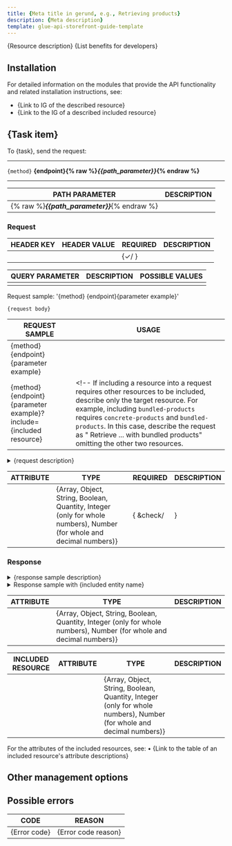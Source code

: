 ```yaml
---
title: {Meta title in gerund, e.g., Retrieving products}
description: {Meta description}
template: glue-api-storefront-guide-template
---
```


{Resource description}
{List benefits for developers}


## Installation

For detailed information on the modules that provide the API functionality and related installation instructions, see:

* {Link to IG of the described resource}
* {Link to the IG of a described included resource}

## {Task item} <!--in imperative mood, i.e. Retrieve all products) -->

To {task}, send the request:

---

`{method}` **{endpoint}{% raw %}*{{path_parameter}}*{% endraw %}**
<!--i.e., `GET` **/carts/{% raw %}*{{cart_uuid}}*{% endraw %}**-->
---

| PATH PARAMETER | DESCRIPTION |
|---|---|
| {% raw %}***{{path_parameter}}***{% endraw %} |  |

### Request

| HEADER KEY | HEADER VALUE | REQUIRED | DESCRIPTION |
|---|---|---|---|
|  |  | {&check;/ } |  |


| QUERY PARAMETER | DESCRIPTION | POSSIBLE VALUES |
|---|---|---|
|   |   |   |

<!--
{% info_block infoBox "Included resources" %}

If a particular combination of resources should be included in the request to achieve a particular result, explain in it in this note. For example, "To include `bundled-products`, include `concrete-products` and `bundled-products` in the request.`"

{% endinfo_block %}

-->

Request sample: '{method} {endpoint}{parameter example}' <!--usage description (in imperative mood, i.e. Retrieve all products).-->

```{language}
{request body}
```
<!-- Use the following table if you have multiple request samples with a single request body or without it.) -->

| REQUEST SAMPLE | USAGE |
|---|---|
| {method} {endpoint}{parameter example} | <!-- usage description (in imperative mood, i.e. Retrieve all products) --> |
| {method} {endpoint}{parameter example}?include={included resource} | <!-- If including a resource into a request requires other resources to be included, describe only the target resource. For example, including `bundled-products` requires `concrete-products` and `bundled-products`. In this case, describe the request as " Retrieve ... with bundled products" omitting the other two resources. |

<details><summary>{request description}</summary>
'{method} {endpoint}{parameter example}' <!--usage description (in imperative mood, i.e. Retrieve all products). -->

```{language}
{request body}
```

</details>

| ATTRIBUTE | TYPE | REQUIRED | DESCRIPTION |
|---|---|---|---|
|  | {Array, Object, String, Boolean, Quantity, Integer (only for whole numbers), Number (for whole and decimal numbers)} | { &check/ |   } |  |

### Response

<!-- Response sample should correspond to the request sample in the previous section. -->

<details><summary>{response sample description}</summary>

```{language}
{response sample body}
```

</details>

<!-- For included resources: -->
<!-- If an included resource is in the request to include some other resource, omit it in the description -->
<details><summary>Response sample with {included entity name}</summary>

```{language}
{response sample body}
```

</details>

<!-- For long code blocks with sections, use H3 or H4 for section names (e.g., General order information)
Describe only the attributes that are unique for this article. If some or all the attributes are already described in another section of this article, provide a link. However, do not link to the section, but to the table with the attribute descriptions in that section. Use an anchor. -->

| ATTRIBUTE | TYPE | DESCRIPTION |
|---|---|---|
|  | {Array, Object, String, Boolean, Quantity, Integer (only for whole numbers), Number (for whole and decimal numbers)} |  |

<!-- Use the following table if an included resource does not have a dedicated page. -->

|INCLUDED RESOURCE | ATTRIBUTE | TYPE | DESCRIPTION |
|---|---|---|---|
|  |  | {Array, Object, String, Boolean, Quantity, Integer (only for whole numbers), Number (for whole and decimal numbers)} |  |

For the attributes of the included resources, see:
• {Link to the table of an included resource's attribute descriptions}

## Other management options

<!--Briefly describe and provide links to articles where this resource is used in combination with other resources. For example, as an included resource or as part of an endpoint of another resource.-->

## Possible errors

<!--Only one table with errors per article. Do not create separate tables in all the sections of a document.-->

| CODE | REASON |
|---|---|
|  {Error code} <!-- i.e., 408. Double-check that you are adding error codes, not error statuses. --> | {Error code reason} <!-- Brief explanation of the code, i.e., Invalid password. --> |
